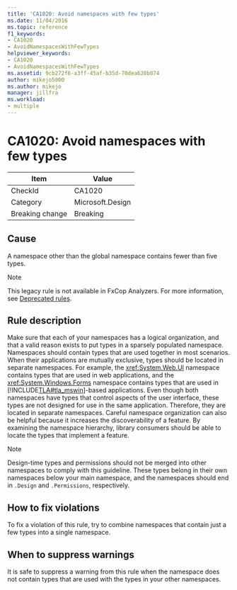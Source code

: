 ```yaml
---
title: 'CA1020: Avoid namespaces with few types'
ms.date: 11/04/2016
ms.topic: reference
f1_keywords:
- CA1020
- AvoidNamespacesWithFewTypes
helpviewer_keywords:
- CA1020
- AvoidNamespacesWithFewTypes
ms.assetid: 9cb272f6-a3ff-45af-b35d-70dea620b074
author: mikejo5000
ms.author: mikejo
manager: jillfra
ms.workload:
- multiple
---
```

# CA1020: Avoid namespaces with few types

|Item|Value|
|-|-|
|CheckId|CA1020|
|Category|Microsoft.Design|
|Breaking change|Breaking|

## Cause

A namespace other than the global namespace contains fewer than five types.

> [!NOTE]
> This legacy rule is not available in FxCop Analyzers. For more information, see [Deprecated rules](fxcop-rule-port-status.md#deprecated-rules).

## Rule description

Make sure that each of your namespaces has a logical organization, and that a valid reason exists to put types in a sparsely populated namespace. Namespaces should contain types that are used together in most scenarios. When their applications are mutually exclusive, types should be located in separate namespaces. For example, the <xref:System.Web.UI> namespace contains types that are used in web applications, and the <xref:System.Windows.Forms> namespace contains types that are used in [!INCLUDE[TLA#tla_mswin](../code-quality/includes/tlasharptla_mswin_md.md)]-based applications. Even though both namespaces have types that control aspects of the user interface, these types are not designed for use in the same application. Therefore, they are located in separate namespaces. Careful namespace organization can also be helpful because it increases the discoverability of a feature. By examining the namespace hierarchy, library consumers should be able to locate the types that implement a feature.

> [!NOTE]
> Design-time types and permissions should not be merged into other namespaces to comply with this guideline. These types belong in their own namespaces below your main namespace, and the namespaces should end in `.Design` and `.Permissions`, respectively.

## How to fix violations

To fix a violation of this rule, try to combine namespaces that contain just a few types into a single namespace.

## When to suppress warnings

It is safe to suppress a warning from this rule when the namespace does not contain types that are used with the types in your other namespaces.
